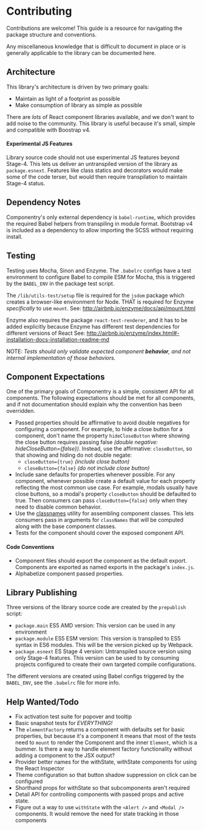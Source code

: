 # Contributing

Contributions are welcome! This guide is a resource for navigating the package
structure and conventions.

Any miscellaneous knowledge that is difficult to document in place or is generally
applicable to the library can be documented here.

## Architecture
This library's architecture is driven by two primary goals:
- Maintain as light of a footprint as possible
- Make consumption of library as simple as possible

There are _lots_ of React component libraries available, and we don't want to add
noise to the community. This library is useful because it's small, simple and
compatible with Boostrap v4.

#### Experimental JS Features
Library source code should not use experimental JS features beyond Stage-4. This lets
us deliver an untranspiled version of the library as `package.esnext`. Features like
class statics and decorators would make some of the code terser, but would then
require transpilation to maintain Stage-4 status.

## Dependency Notes
Componentry's only external dependency is `babel-runtime`, which provides the required
Babel helpers from transpiling in module format. Bootstrap v4 is included as a
dependency to allow importing the SCSS without requiring install.

## Testing
Testing uses Mocha, Sinon and Enzyme. The `.babelrc` configs have a test environment to
configure Babel to compile ESM for Mocha, this is triggered by the `BABEL_ENV` in the
package test script.

The `/lib/utils-test/setup` file is required for the `jsdom` package which creates a
browser-like environment for Node. THAT is required for Enzyme _specifically_ to use
`mount`. See: http://airbnb.io/enzyme/docs/api/mount.html

Enzyme also requires the package `react-test-renderer`, and it has to be added
explicitly because Enzyme has different test dependencies for different versions of
React See:
http://airbnb.io/enzyme/index.html#-installation-docs-installation-readme-md

NOTE: _Tests should only validate expected component **behavior**, and not internal
implementation of those behaviors._

## Component Expectations
One of the primary goals of Componentry is a simple, consistent API for all
components. The following expectations should be met for all components, and if not
documentation should explain why the convention has been overridden.

- Passed properties should be affirmative to avoid double negatives for configuring
  a component. For example, to hide a close button for a component, don't name the
  property `hideCloseButton` where showing the close button requires passing false
  _(double negative: hideCloseButton={false})_. Instead, use the affirmative:
  `closeButton`, so that showing and hiding do not double negate:
    - `closeButton={true}` _(include close button)_
    - `closeButton={false}` _(do not include close button)_
- Include sane defaults for properties whenever possible. For any component, whenever
  possible create a default value for each property reflecting the most common use
  case. For example, modals usually have close buttons, so a modal's property
  `closeButton` should be defaulted to true. Then consumers can pass
  `closeButton={false}` only when they need to disable common behavior.
- Use the [classnames](https://github.com/JedWatson/classnames) utility for
  assembling component classes. This lets consumers pass in arguments for
  `classNames` that will be computed along with the base component classes.
- Tests for the component should cover the exposed component API.

#### Code Conventions
- Component files should export the component as the default export. Components are
  exported as named exports in the package's `index.js`.
- Alphabetize component passed properties.

## Library Publishing
Three versions of the library source code are created by the `prepublish` script:
- `package.main` ES5 AMD version: This version can be used in any environment
- `package.module` ES5 ESM version: This version is transpiled to ES5 syntax in ES6 modules. This will
  be the version picked up by Webpack.
- `package.esnext` ES Stage 4 version: Untranspiled source version using only Stage-4 features. This
  version can be used to by consuming projects configured to create their own
  targeted compile configurations.

The different versions are created using Babel configs triggered by the `BABEL_ENV`,
see the `.babelrc` file for more info.

## Help Wanted/Todo
- Fix activation test suite for popover and tooltip
- Basic snapshot tests for *EVERYTHING!*
- The `elementFactory` returns a component with defaults set for basic properties,
  but because it's a component it means that most of the tests need to `mount`
  to render the Component and the inner `Element`, which is a bummer. Is there a way
  to handle element factory functionality without adding a component to the JSX
  output?
- Provider better names for the withState, withState components for using the React
  Inspector
- Theme configuration so that button shadow suppression on click can be configured
- Shorthand props for withState so that subcomponents aren't required
- Detail API for controlling components with passed props and active state.
- Figure out a way to use `withState` with the `<Alert />` and `<Modal />`
  components. It would remove the need for state tracking in those components
